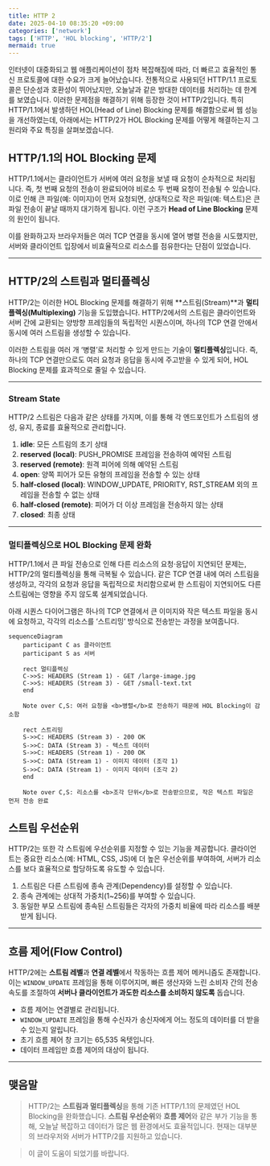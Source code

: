 ```yaml
---
title: HTTP 2
date: 2025-04-10 08:35:20 +09:00
categories: ['network']
tags: ['HTTP', 'HOL blocking', 'HTTP/2']
mermaid: true
---
```


인터넷이 대중화되고 웹 애플리케이션이 점차 복잡해짐에 따라, 더 빠르고 효율적인 통신 프로토콜에 대한 수요가 크게 늘어났습니다. 전통적으로 사용되던 HTTP/1.1 프로토콜은 단순성과 호환성이 뛰어났지만, 오늘날과 같은 방대한 데이터를 처리하는 데 한계를 보였습니다. 이러한 문제점을 해결하기 위해 등장한 것이 HTTP/2입니다. 특히 HTTP/1.1에서 발생하던 HOL(Head of Line) Blocking 문제를 해결함으로써 웹 성능을 개선하였는데, 아래에서는 HTTP/2가 HOL Blocking 문제를 어떻게 해결하는지 그 원리와 주요 특징을 살펴보겠습니다.

## HTTP/1.1의 HOL Blocking 문제

HTTP/1.1에서는 클라이언트가 서버에 여러 요청을 보낼 때 요청이 순차적으로 처리됩니다. 즉, 첫 번째 요청의 전송이 완료되어야 비로소 두 번째 요청이 전송될 수 있습니다. 이로 인해 큰 파일(예: 이미지)이 먼저 요청되면, 상대적으로 작은 파일(예: 텍스트)은 큰 파일 전송이 끝날 때까지 대기하게 됩니다. 이런 구조가 **Head of Line Blocking** 문제의 원인이 됩니다.

이를 완화하고자 브라우저들은 여러 TCP 연결을 동시에 열어 병렬 전송을 시도했지만, 서버와 클라이언트 입장에서 비효율적으로 리소스를 점유한다는 단점이 있었습니다.

---

## HTTP/2의 스트림과 멀티플렉싱

HTTP/2는 이러한 HOL Blocking 문제를 해결하기 위해 **스트림(Stream)**과 **멀티플렉싱(Multiplexing)** 기능을 도입했습니다. HTTP/2에서의 스트림은 클라이언트와 서버 간에 교환되는 양방향 프레임들의 독립적인 시퀀스이며, 하나의 TCP 연결 안에서 동시에 여러 스트림을 생성할 수 있습니다.

이러한 스트림을 여러 개 ‘병렬’로 처리할 수 있게 만드는 기술이 **멀티플렉싱**입니다. 즉, 하나의 TCP 연결만으로도 여러 요청과 응답을 동시에 주고받을 수 있게 되어, HOL Blocking 문제를 효과적으로 줄일 수 있습니다.

---

### Stream State

HTTP/2 스트림은 다음과 같은 상태를 가지며, 이를 통해 각 엔드포인트가 스트림의 생성, 유지, 종료를 효율적으로 관리합니다.

1. **idle**: 모든 스트림의 초기 상태
2. **reserved (local)**: PUSH_PROMISE 프레임을 전송하여 예약된 스트림
3. **reserved (remote)**: 원격 피어에 의해 예약된 스트림
4. **open**: 양쪽 피어가 모든 유형의 프레임을 전송할 수 있는 상태
5. **half-closed (local)**: WINDOW_UPDATE, PRIORITY, RST_STREAM 외의 프레임을 전송할 수 없는 상태
6. **half-closed (remote)**: 피어가 더 이상 프레임을 전송하지 않는 상태
7. **closed**: 최종 상태

---

### 멀티플렉싱으로 HOL Blocking 문제 완화

HTTP/1.1에서 큰 파일 전송으로 인해 다른 리소스의 요청·응답이 지연되던 문제는, HTTP/2의 멀티플렉싱을 통해 극복될 수 있습니다. 
같은 TCP 연결 내에 여러 스트림을 생성하고, 각각의 요청과 응답을 독립적으로 처리함으로써 한 스트림이 지연되어도 다른 스트림에는 영향을 주지 않도록 설계되었습니다.

아래 시퀀스 다이어그램은 하나의 TCP 연결에서 큰 이미지와 작은 텍스트 파일을 동시에 요청하고, 각각의 리소스를 ‘스트리밍’ 방식으로 전송받는 과정을 보여줍니다.

```mermaid
sequenceDiagram
    participant C as 클라이언트
    participant S as 서버

    rect 멀티플렉싱
    C->>S: HEADERS (Stream 1) - GET /large-image.jpg
    C->>S: HEADERS (Stream 3) - GET /small-text.txt
    end

    Note over C,S: 여러 요청을 <b>병렬</b>로 전송하기 때문에 HOL Blocking이 감소함

    rect 스트리밍
    S->>C: HEADERS (Stream 3) - 200 OK
    S->>C: DATA (Stream 3) - 텍스트 데이터
    S->>C: HEADERS (Stream 1) - 200 OK
    S->>C: DATA (Stream 1) - 이미지 데이터 (조각 1)
    S->>C: DATA (Stream 1) - 이미지 데이터 (조각 2)
    end

    Note over C,S: 리소스를 <b>조각 단위</b>로 전송받으므로, 작은 텍스트 파일은 먼저 전송 완료

```

## 스트림 우선순위

HTTP/2는 또한 각 스트림에 우선순위를 지정할 수 있는 기능을 제공합니다. 클라이언트는 중요한 리소스(예: HTML, CSS, JS)에 더 높은 우선순위를 부여하여, 서버가 리소스를 보다 효율적으로 할당하도록 유도할 수 있습니다.

1. 스트림은 다른 스트림에 종속 관계(Dependency)를 설정할 수 있습니다.
2. 종속 관계에는 상대적 가중치(1~256)를 부여할 수 있습니다.
3. 동일한 부모 스트림에 종속된 스트림들은 각자의 가중치 비율에 따라 리소스를 배분받게 됩니다.

---

## 흐름 제어(Flow Control)

HTTP/2에는 **스트림 레벨**과 **연결 레벨**에서 작동하는 흐름 제어 메커니즘도 존재합니다. 이는 `WINDOW_UPDATE` 프레임을 통해 이루어지며, 빠른 생산자와 느린 소비자 간의 전송 속도를 조절하여 **서버나 클라이언트가 과도한 리소스를 소비하지 않도록** 돕습니다.

- 흐름 제어는 연결별로 관리됩니다.
- `WINDOW_UPDATE` 프레임을 통해 수신자가 송신자에게 어느 정도의 데이터를 더 받을 수 있는지 알립니다.
- 초기 흐름 제어 창 크기는 65,535 옥텟입니다.
- 데이터 프레임만 흐름 제어의 대상이 됩니다.

---

## 맺음말

>HTTP/2는 **스트림과 멀티플렉싱**을 통해 기존 HTTP/1.1의 문제였던 HOL Blocking을 완화했습니다. 
> **스트림 우선순위**와 **흐름 제어**와 같은 부가 기능을 통해, 오늘날 복잡하고 데이터가 많은 웹 환경에서도 효율적입니다.
> 현재는 대부분의 브라우저와 서버가 HTTP/2를 지원하고 있습니다.

> 이 글이 도움이 되었기를 바랍니다. 

